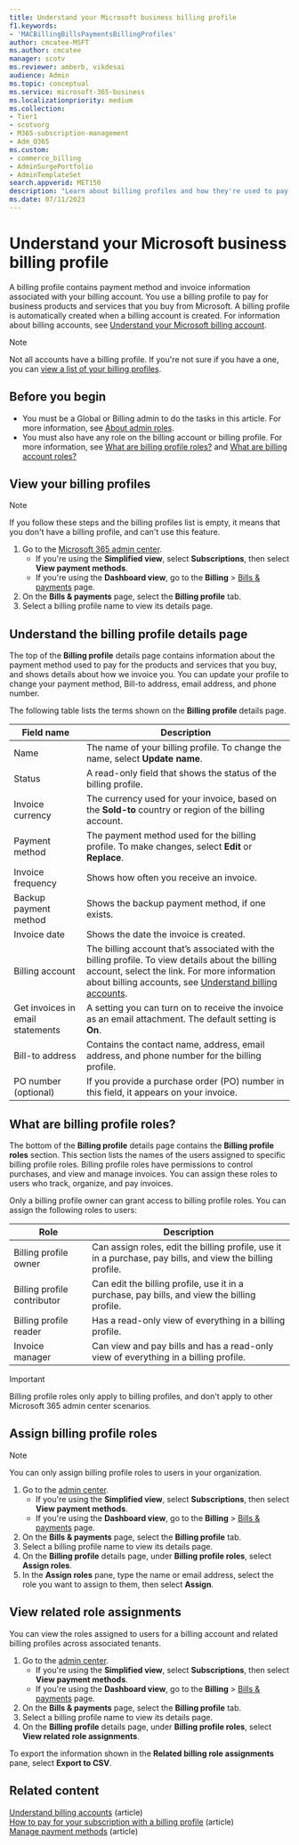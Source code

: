 ```yaml
---
title: Understand your Microsoft business billing profile
f1.keywords:
- 'MACBillingBillsPaymentsBillingProfiles'
author: cmcatee-MSFT
ms.author: cmcatee
manager: scotv
ms.reviewer: amberb, vikdesai
audience: Admin
ms.topic: conceptual
ms.service: microsoft-365-business
ms.localizationpriority: medium
ms.collection:
- Tier1
- scotvorg
- M365-subscription-management
- Adm_O365
ms.custom: 
- commerce_billing
- AdminSurgePortfolio
- AdminTemplateSet
search.appverid: MET150
description: "Learn about billing profiles and how they're used to pay invoices for Microsoft business accounts."
ms.date: 07/11/2023 
---
```


# Understand your Microsoft business billing profile

A billing profile contains payment method and invoice information associated with your billing account. You use a billing profile to pay for business products and services that you buy from Microsoft. A billing profile is automatically created when a billing account is created. For information about billing accounts, see [Understand your Microsoft billing account](../manage-billing-accounts.md).

> [!NOTE]
>
> Not all accounts have a billing profile. If you're not sure if you have a one, you can [view a list of your billing profiles](manage-billing-profiles.md#view-your-billing-profiles).

## Before you begin

- You must be a Global or Billing admin to do the tasks in this article. For more information, see [About admin roles](../../admin/add-users/about-admin-roles.md).
- You must also have any role on the billing account or billing profile. For more information, see [What are billing profile roles?](#what-are-billing-profile-roles) and [What are billing account roles?](../manage-billing-accounts.md#what-are-billing-account-roles)

## View your billing profiles

> [!NOTE]
>
> If you follow these steps and the billing profiles list is empty, it means that you don't have a billing profile, and can't use this feature.

1. Go to the <a href="https://go.microsoft.com/fwlink/p/?linkid=2024339" target="_blank">Microsoft 365 admin center</a>.
   - If you're using the **Simplified view**, select **Subscriptions**, then select **View payment methods**.
   - If you're using the **Dashboard view**, go to the **Billing** > <a href="https://go.microsoft.com/fwlink/p/?linkid=2102895" target="_blank">Bills & payments</a> page.
2. On the **Bills & payments** page, select the **Billing profile** tab.
3. Select a billing profile name to view its details page.

## Understand the billing profile details page

The top of the **Billing profile** details page contains information about the payment method used to pay for the products and services that you buy, and shows details about how we invoice you. You can update your profile to change your payment method, Bill-to address, email address, and phone number.

The following table lists the terms shown on the **Billing profile** details page.

|Field name            |Description |
|----------------------|------------|
|Name                  |The name of your billing profile. To change the name, select **Update name**. |
|Status                |A read-only field that shows the status of the billing profile. |
|Invoice currency      |The currency used for your invoice, based on the **Sold-to** country or region of the billing account. |
|Payment method        |The payment method used for the billing profile. To make changes, select **Edit** or **Replace**. |
|Invoice frequency     |Shows how often you receive an invoice. |
|Backup payment method |Shows the backup payment method, if one exists. |
|Invoice date          |Shows the date the invoice is created. |
|Billing account       |The billing account that’s associated with the billing profile. To view details about the billing account, select the link. For more information about billing accounts, see [Understand billing accounts](../manage-billing-accounts.md). |
|Get invoices in email statements   |A setting you can turn on to receive the invoice as an email attachment. The default setting is **On**. |
|Bill-to address       |Contains the contact name, address, email address, and phone number for the billing profile. |
|PO number (optional)  |If you provide a purchase order (PO) number in this field, it appears on your invoice. |

## What are billing profile roles?

The bottom of the **Billing profile** details page contains the **Billing profile roles** section. This section lists the names of the users assigned to specific billing profile roles. Billing profile roles have permissions to control purchases, and view and manage invoices. You can assign these roles to users who track, organize, and pay invoices.

Only a billing profile owner can grant access to billing profile roles. You can assign the following roles to users:

| Role                         | Description                                                                      |
|----------------------------- |--------------------------------------------------------------------------------- |
| Billing profile owner        | Can assign roles, edit the billing profile, use it in a purchase, pay bills, and view the billing profile. |
| Billing profile contributor  | Can edit the billing profile, use it in a purchase, pay bills, and view the billing profile. |
| Billing profile reader       | Has a read-only view of everything in a billing profile. |
| Invoice manager              | Can view and pay bills and has a read-only view of everything in a billing profile. |

> [!IMPORTANT]
>
> Billing profile roles only apply to billing profiles, and don't apply to other Microsoft 365 admin center scenarios.

## Assign billing profile roles

> [!NOTE]
>
> You can only assign billing profile roles to users in your organization.

1. Go to the <a href="https://go.microsoft.com/fwlink/p/?linkid=2024339" target="_blank">admin center</a>.
   - If you're using the **Simplified view**, select **Subscriptions**, then select **View payment methods**.
   - If you're using the **Dashboard view**, go to the **Billing** > <a href="https://go.microsoft.com/fwlink/p/?linkid=2102895" target="_blank">Bills & payments</a> page.
2. On the **Bills & payments** page, select the **Billing profile** tab.
3. Select a billing profile name to view its details page.
4. On the **Billing profile** details page, under **Billing profile roles**, select **Assign roles**.
5. In the **Assign roles** pane, type the name or email address, select the role you want to assign to them, then select **Assign**.

## View related role assignments

You can view the roles assigned to users for a billing account and related billing profiles across associated tenants.

1. Go to the <a href="https://go.microsoft.com/fwlink/p/?linkid=2024339" target="_blank">admin center</a>.
   - If you're using the **Simplified view**, select **Subscriptions**, then select **View payment methods**.
   - If you're using the **Dashboard view**, go to the **Billing** > <a href="https://go.microsoft.com/fwlink/p/?linkid=2102895" target="_blank">Bills & payments</a> page.
2. On the **Bills & payments** page, select the **Billing profile** tab.
3. Select a billing profile name to view its details page.
4. On the **Billing profile** details page, under **Billing profile roles**, select **View related role assignments**.

To export the information shown in the **Related billing role assignments** pane, select **Export to CSV**.

## Related content

[Understand billing accounts](../manage-billing-accounts.md) (article) \
[How to pay for your subscription with a billing profile](pay-for-subscription-billing-profile.md) (article) \
[Manage payment methods](manage-payment-methods.md) (article)
